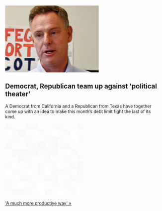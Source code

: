 
![Democrat, Republican team up against 'political theater'](./20211212115841.png)
## Democrat, Republican team up against 'political theater'

A Democrat from California and a Republican from Texas have together come up with an idea to make this month’s debt limit fight the last of its kind.

![pic](../square_bg.png)

['A much more productive way' »](https://www.yahoo.com/finance/news/republican-democrat-have-a-plan-to-end-debt-limit-drama-140919873.html)
